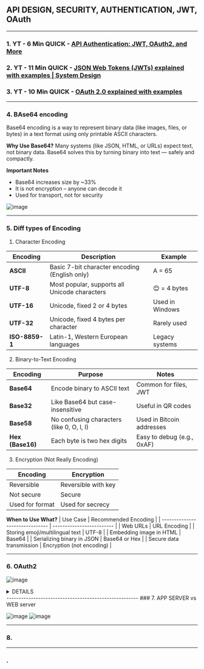 ## API DESIGN, SECURITY, AUTHENTICATION, JWT, OAuth

-------------------------------------------------------
### 1. YT - 6 Min QUICK - [API Authentication: JWT, OAuth2, and More](https://www.youtube.com/watch?v=xJA8tP74KD0)
### 2. YT - 11 Min QUICK - [JSON Web Tokens (JWTs) explained with examples | System Design](https://www.youtube.com/watch?v=iB__rLXGsas)
### 3. YT - 10 Min QUICK - [OAuth 2.0 explained with examples](https://www.youtube.com/watch?v=ZDuRmhLSLOY)

------------------------------------------------------
### 4. BAse64 encoding

Base64 encoding is a way to represent binary data (like images, files, or bytes) in a text format using only printable ASCII characters.

**Why Use Base64?**
Many systems (like JSON, HTML, or URLs) expect text, not binary data. Base64 solves this by turning binary into text — safely and compactly.

**Important Notes**
* Base64 increases size by ~33%
* It is not encryption – anyone can decode it
* Used for transport, not for security

![image](https://github.com/user-attachments/assets/65009321-9f9f-474a-8f7b-f7e0c6c0bccf)

------------------------------------------------------
### 5. Diff types of Encoding

1. Character Encoding

| Encoding       | Description                                   | Example         |
| -------------- | --------------------------------------------- | --------------- |
| **ASCII**      | Basic 7-bit character encoding (English only) | A = 65          |
| **UTF-8**      | Most popular, supports all Unicode characters | 😊 = 4 bytes    |
| **UTF-16**     | Unicode, fixed 2 or 4 bytes                   | Used in Windows |
| **UTF-32**     | Unicode, fixed 4 bytes per character          | Rarely used     |
| **ISO-8859-1** | Latin-1, Western European languages           | Legacy systems  |

   
2. Binary-to-Text Encoding
   
| Encoding         | Purpose                                   | Notes                      |
| ---------------- | ----------------------------------------- | -------------------------- |
| **Base64**       | Encode binary to ASCII text               | Common for files, JWT      |
| **Base32**       | Like Base64 but case-insensitive          | Useful in QR codes         |
| **Base58**       | No confusing characters (like 0, O, l, I) | Used in Bitcoin addresses  |
| **Hex (Base16)** | Each byte is two hex digits               | Easy to debug (e.g., 0xAF) |

3. Encryption (Not Really Encoding)

| Encoding        | Encryption          |
| --------------- | ------------------- |
| Reversible      | Reversible with key |
| Not secure      | Secure              |
| Used for format | Used for secrecy    |

**When to Use What?**
| Use Case                        | Recommended Encoding      |
| ------------------------------- | ------------------------- |
| Web URLs                        | URL Encoding              |
| Storing emoji/multilingual text | UTF-8                     |
| Embedding image in HTML         | Base64                    |
| Serializing binary in JSON      | Base64 or Hex             |
| Secure data transmission        | Encryption (not encoding) |

------------------------------------------------------
### 6. OAuth2

![image](https://github.com/user-attachments/assets/a6223ce4-e807-4a1a-910d-eab41ce6ac27)

<details>
   <summary> DETAILS </summary>

![image](https://github.com/user-attachments/assets/9b0afef5-2741-4cfe-8515-385ff3f2f8ba)
![image](https://github.com/user-attachments/assets/8309e441-d8fd-48a5-a925-cb47a8ea47e4)
![image](https://github.com/user-attachments/assets/ecc6c517-b4a1-402e-8cb0-ad48c9d8184f)
![image](https://github.com/user-attachments/assets/fdec0a6e-9125-4b3d-b9f5-193126e87bcd)


</details>
------------------------------------------------------
### 7. APP SERVER vs WEB server

![image](https://github.com/user-attachments/assets/bf7de7fd-3938-448c-b221-bcd5836c1f69)
![image](https://github.com/user-attachments/assets/2dd6f8b8-3986-4309-8a01-bfa4fa0b83f2)

------------------------------------------------------
### 8. 


------------------------------------------------------
### . 
